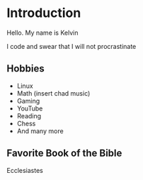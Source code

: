 <!---
Misty-Myto/Misty-Myto is a ✨ special ✨ repository because its `README.md` (this file) appears on your GitHub profile.
You can click the Preview link to take a look at your changes.
--->

# Introduction

Hello. My name is Kelvin

I code and swear that I will not procrastinate

## Hobbies

- Linux
- Math (insert chad music)
- Gaming
- YouTube
- Reading
- Chess
- And many more

## Favorite Book of the Bible

Ecclesiastes

